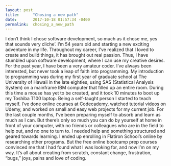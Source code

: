 ```yaml
---
layout: post
title:      "Chosing a new path"
date:       2017-10-18 01:57:34 -0400
permalink:  chosing_a_new_path
---
```




I don’t think I chose software development, so much as it chose me, yes that sounds very cliche’.  I’m 54 years old and starting a new exciting adventure in my life.  Throughout my career, I’ve realized that I loved to create and build things,  it has brought out real passion.  Thus, I have stumbled upon software development, where I can use my creative desires.  
For the past year, I have been a very amateur coder. I’ve always been interested, but never took a leap of faith into programming. My introduction to programming was during my first year of graduate school at The University of Hawaii in the late eighties, using SAS (Statistical Analysis System) on a mainframe IBM computer that filled up an entire room.  During this time a mouse has yet to be created, and it took 10 minutes to boot up my Toshiba T100 laptop.  Being a self-taught person I started to teach myself.  I’ve done online courses at Codecademy, watched tutorial videos on Udemy, and worked on small and easy web projects for my current job.
For the last couple months, I’ve been preparing myself to absorb and learn as much as I can. But there’s only so much you can do by yourself at home in front of your computer,  with no friends or colleagues who are in the field to help out, and no one to turn to. I needed help and something structured and geared towards learning. I ended up enrolling in Flatiron School’s online by researching other programs. But the free online bootcamp prep courses convinced me that I had found what I was looking for,  and now I’m on my way.  It’s all about creating from scratch, constant change, frustration, “bugs,” joys, pains and love of coding.


